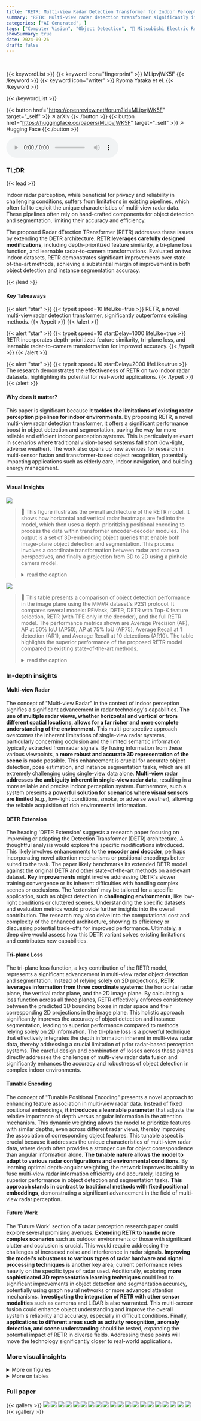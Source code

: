 ```yaml
---
title: "RETR: Multi-View Radar Detection Transformer for Indoor Perception"
summary: "RETR: Multi-view radar detection transformer significantly improves indoor object detection and segmentation."
categories: ["AI Generated", ]
tags: ["Computer Vision", "Object Detection", "🏢 Mitsubishi Electric Research Laboratories",]
showSummary: true
date: 2024-09-26
draft: false
---
```


<br>

{{< keywordList >}}
{{< keyword icon="fingerprint" >}} MLipvjWK5F {{< /keyword >}}
{{< keyword icon="writer" >}} Ryoma Yataka et el. {{< /keyword >}}
 
{{< /keywordList >}}

{{< button href="https://openreview.net/forum?id=MLipvjWK5F" target="_self" >}}
↗ arXiv
{{< /button >}}
{{< button href="https://huggingface.co/papers/MLipvjWK5F" target="_self" >}}
↗ Hugging Face
{{< /button >}}



<audio controls>
    <source src="https://ai-paper-reviewer.com/MLipvjWK5F/podcast.wav" type="audio/wav">
    Your browser does not support the audio element.
</audio>


### TL;DR


{{< lead >}}

Indoor radar perception, while beneficial for privacy and reliability in challenging conditions, suffers from limitations in existing pipelines, which often fail to exploit the unique characteristics of multi-view radar data.  These pipelines often rely on hand-crafted components for object detection and segmentation, limiting their accuracy and efficiency. 

The proposed Radar dEtection TRansformer (RETR) addresses these issues by extending the DETR architecture.  **RETR leverages carefully designed modifications**, including depth-prioritized feature similarity, a tri-plane loss function, and learnable radar-to-camera transformations.  Evaluated on two indoor datasets, RETR demonstrates significant improvements over state-of-the-art methods, achieving a substantial margin of improvement in both object detection and instance segmentation accuracy.

{{< /lead >}}


#### Key Takeaways

{{< alert "star" >}}
{{< typeit speed=10 lifeLike=true >}} RETR, a novel multi-view radar detection transformer, significantly outperforms existing methods. {{< /typeit >}}
{{< /alert >}}

{{< alert "star" >}}
{{< typeit speed=10 startDelay=1000 lifeLike=true >}} RETR incorporates depth-prioritized feature similarity, tri-plane loss, and learnable radar-to-camera transformation for improved accuracy. {{< /typeit >}}
{{< /alert >}}

{{< alert "star" >}}
{{< typeit speed=10 startDelay=2000 lifeLike=true >}} The research demonstrates the effectiveness of RETR on two indoor radar datasets, highlighting its potential for real-world applications. {{< /typeit >}}
{{< /alert >}}

#### Why does it matter?
This paper is significant because **it tackles the limitations of existing radar perception pipelines for indoor environments**. By proposing RETR, a novel multi-view radar detection transformer, it offers a significant performance boost in object detection and segmentation, paving the way for more reliable and efficient indoor perception systems. This is particularly relevant in scenarios where traditional vision-based systems fall short (low-light, adverse weather). The work also opens up new avenues for research in multi-sensor fusion and transformer-based object recognition, potentially impacting applications such as elderly care, indoor navigation, and building energy management.

------
#### Visual Insights



![](https://ai-paper-reviewer.com/MLipvjWK5F/figures_1_1.jpg)

> 🔼 This figure illustrates the overall architecture of the RETR model. It shows how horizontal and vertical radar heatmaps are fed into the model, which then uses a depth-prioritizing positional encoding to process the data within transformer encoder-decoder modules.  The output is a set of 3D-embedding object queries that enable both image-plane object detection and segmentation.  This process involves a coordinate transformation between radar and camera perspectives, and finally a projection from 3D to 2D using a pinhole camera model.
> <details>
> <summary>read the caption</summary>
> Figure 1: By taking horizontal-view and vertical-view radar heatmaps as inputs, RETR introduces a depth-prioritizing positional encoding (exploit the shared depth between the two radar views) into transformer self-attention and cross-attention modules and outputs a set of 3D-embedding object queries to support image-plane object detection and segmentation via a calibrated or learnable radar-to-camera coordinate transformation and 3D-to-2D pinhole camera projection.
> </details>





![](https://ai-paper-reviewer.com/MLipvjWK5F/tables_7_1.jpg)

> 🔼 This table presents a comparison of object detection performance in the image plane using the MMVR dataset's P2S1 protocol.  It compares several models: RFMask, DETR, DETR with Top-K feature selection, RETR (with TPE only in the decoder), and the full RETR model.  The performance metrics shown are Average Precision (AP), AP at 50% IoU (AP50), AP at 75% IoU (AP75), Average Recall at 1 detection (AR1), and Average Recall at 10 detections (AR10).  The table highlights the superior performance of the proposed RETR model compared to existing state-of-the-art methods.
> <details>
> <summary>read the caption</summary>
> Table 1: Main results of object detection in the image plane under 'P2S1' of MMVR. The top section shows results from conventional models, while the bottom section presents RETR results.
> </details>





### In-depth insights


#### Multi-view Radar
The concept of "Multi-view Radar" in the context of indoor perception signifies a significant advancement in radar technology's capabilities.  **The use of multiple radar views, whether horizontal and vertical or from different spatial locations, allows for a far richer and more complete understanding of the environment.**  This multi-perspective approach overcomes the inherent limitations of single-view radar systems, particularly concerning occlusion and the limited semantic information typically extracted from radar signals.  By fusing information from these various viewpoints, a **more robust and accurate 3D representation of the scene** is made possible. This enhancement is crucial for accurate object detection, pose estimation, and instance segmentation tasks, which are all extremely challenging using single-view data alone.  **Multi-view radar addresses the ambiguity inherent in single-view radar data**, resulting in a more reliable and precise indoor perception system.  Furthermore, such a system presents a **powerful solution for scenarios where visual sensors are limited** (e.g., low-light conditions, smoke, or adverse weather), allowing the reliable acquisition of rich environmental information.

#### DETR Extension
The heading 'DETR Extension' suggests a research paper focusing on improving or adapting the Detection Transformer (DETR) architecture.  A thoughtful analysis would explore the specific modifications introduced. This likely involves enhancements to the **encoder and decoder**, perhaps incorporating novel attention mechanisms or positional encodings better suited to the task. The paper likely benchmarks its extended DETR model against the original DETR and other state-of-the-art methods on a relevant dataset.  **Key improvements** might involve addressing DETR's slower training convergence or its inherent difficulties with handling complex scenes or occlusions.  The 'extension' may be tailored for a specific application, such as object detection in **challenging environments**, like low-light conditions or cluttered scenes.  Understanding the specific datasets and evaluation metrics would provide further insights into the overall contribution.  The research may also delve into the computational cost and complexity of the enhanced architecture, showing its efficiency or discussing potential trade-offs for improved performance.  Ultimately, a deep dive would assess how this DETR variant solves existing limitations and contributes new capabilities.

#### Tri-plane Loss
The tri-plane loss function, a key contribution of the RETR model, represents a significant advancement in multi-view radar object detection and segmentation.  Instead of relying solely on 2D projections, **RETR leverages information from three coordinate systems**: the horizontal radar plane, the vertical radar plane, and the 2D image plane.  By calculating a loss function across all three planes, RETR effectively enforces consistency between the predicted 3D bounding boxes in radar space and their corresponding 2D projections in the image plane. This holistic approach significantly improves the accuracy of object detection and instance segmentation, leading to superior performance compared to methods relying solely on 2D information. The tri-plane loss is a powerful technique that effectively integrates the depth information inherent in multi-view radar data, thereby addressing a crucial limitation of prior radar-based perception systems. The careful design and combination of losses across these planes directly addresses the challenges of multi-view radar data fusion and significantly enhances the accuracy and robustness of object detection in complex indoor environments.

#### Tunable Encoding
The concept of "Tunable Positional Encoding" presents a novel approach to enhancing feature association in multi-view radar data.  Instead of fixed positional embeddings, **it introduces a learnable parameter** that adjusts the relative importance of depth versus angular information in the attention mechanism.  This dynamic weighting allows the model to prioritize features with similar depths, even across different radar views, thereby improving the association of corresponding object features.  This tunable aspect is crucial because it addresses the unique characteristics of multi-view radar data, where depth often provides a stronger cue for object correspondence than angular information alone.  **The tunable nature allows the model to adapt to various radar configurations and environmental conditions.** By learning optimal depth-angular weighting, the network improves its ability to fuse multi-view radar information efficiently and accurately, leading to superior performance in object detection and segmentation tasks.  **This approach stands in contrast to traditional methods with fixed positional embeddings**, demonstrating a significant advancement in the field of multi-view radar perception.

#### Future Work
The 'Future Work' section of a radar perception research paper could explore several promising avenues.  **Extending RETR to handle more complex scenarios** such as outdoor environments or those with significant clutter and occlusion is crucial.  This would require addressing the challenges of increased noise and interference in radar signals.  **Improving the model's robustness to various types of radar hardware and signal processing techniques** is another key area; current performance relies heavily on the specific type of radar used.  Additionally, exploring **more sophisticated 3D representation learning techniques** could lead to significant improvements in object detection and segmentation accuracy, potentially using graph neural networks or more advanced attention mechanisms. **Investigating the integration of RETR with other sensor modalities** such as cameras and LiDAR is also warranted. This multi-sensor fusion could enhance object understanding and improve the overall system's reliability and accuracy, especially in difficult conditions. Finally, **applications to different areas such as activity recognition, anomaly detection, and scene understanding** should be tested, expanding the potential impact of RETR in diverse fields.  Addressing these points will move the technology significantly closer to real-world applications.


### More visual insights

<details>
<summary>More on figures
</summary>


![](https://ai-paper-reviewer.com/MLipvjWK5F/figures_2_1.jpg)

> 🔼 This figure illustrates the three main steps of the indoor radar perception pipeline. First, multi-view radar data is used to estimate 3D bounding boxes (BBoxes) in the radar coordinate system. Second, a transformation is applied to convert these 3D BBoxes from the radar coordinate system to the 3D camera coordinate system. Finally, these 3D BBoxes are projected onto the 2D image plane for object detection. The figure also highlights the difference between the proposed RETR method and the existing RFMask method in terms of how they handle the height of objects in the radar views.
> <details>
> <summary>read the caption</summary>
> Figure 2: Indoor radar perception pipeline: (a) multi-radar views are utilized to estimate 3D BBoxes in the radar coordinate system; (b) the 3D BBoxes are then transformed into the 3D camera coordinate system by a radar-to-camera transformation; and (c) the transformed 3D BBoxes are projected onto the image plane for final object detection. Blue line denotes a fixed-height regional proposal in RFMask, while Magenta line denotes an object query with learnble height in RETR.
> </details>



![](https://ai-paper-reviewer.com/MLipvjWK5F/figures_3_1.jpg)

> 🔼 The figure shows the architecture of the proposed Radar dEtection TRansformer (RETR) model.  The model consists of an encoder that processes multi-view radar data using top-K feature selection and a tunable positional embedding to improve feature association.  The decoder then associates object queries with these features to predict 3D bounding boxes in the radar coordinate system.  A transformation projects these 3D boxes to the image plane for object detection, while another head uses the queries to predict instance segmentation masks. The diagram illustrates the flow of data and the different modules within the RETR architecture.
> <details>
> <summary>read the caption</summary>
> Figure 3: The RETR architecture: 1) Encoder: Top-K features selection and tunable positional encoding to assist feature association across the two radar views; 2) Decoder: TPE is also used to assist the association between object queries and multi-view radar features; 3) 3D BBox Head: Object queries are enforced to estimate 3D objects in the radar coordinate and projected to 3 planes for supervision via a coordinate transformation; 4) Segmentation Head: The same queries are used to predict binary pixels within each predicted BBox in the image plane.
> </details>



![](https://ai-paper-reviewer.com/MLipvjWK5F/figures_5_1.jpg)

> 🔼 This figure illustrates different positional encoding schemes used in various transformer architectures. (a) shows the simple sum operation of DETR, (b) shows the concatenation in Conditional DETR, and (c) shows the tunable positional encoding (TPE) in RETR.  TPE allows for adjusting the balance between depth and angular dimensions in positional embeddings, which helps to prioritize similarity between keys and queries that share similar depth information.
> <details>
> <summary>read the caption</summary>
> Figure 4: Schemes of positional encoding: (a) the sum operation in the original DETR; (b) the concatenation in Conditional DETR; and (c) TPE in RETR that allows for adjustable dimensions between depth and angular embeddings and promotes higher similarity scores for keys and queries with similar depth embeddings than those far apart in depth.
> </details>



![](https://ai-paper-reviewer.com/MLipvjWK5F/figures_6_1.jpg)

> 🔼 This figure illustrates the three main stages of the indoor radar perception pipeline.  First, multiple radar views are used to estimate 3D bounding boxes (BBoxes) in the radar coordinate system. These 3D BBoxes are then transformed into the 3D camera coordinate system using a radar-to-camera transformation (calibrated or learned). Finally, these transformed 3D BBoxes are projected onto the 2D image plane for object detection, completing the perception pipeline. The figure also highlights the difference between the proposed RETR method (magenta line) and the existing RFMask method (blue line) in terms of how they handle height estimation in the bounding boxes.
> <details>
> <summary>read the caption</summary>
> Figure 2: Indoor radar perception pipeline: (a) multi-radar views are utilized to estimate 3D BBoxes in the radar coordinate system; (b) the 3D BBoxes are then transformed into the 3D camera coordinate system by a radar-to-camera transformation; and (c) the transformed 3D BBoxes are projected onto the image plane for final object detection. Blue line denotes a fixed-height regional proposal in RFMask, while Magenta line denotes an object query with learnble height in RETR.
> </details>



![](https://ai-paper-reviewer.com/MLipvjWK5F/figures_8_1.jpg)

> 🔼 This figure visualizes the cross-attention mechanism in RETR, illustrating how predicted bounding boxes (BBoxes) are associated with features from both horizontal and vertical radar views.  The image shows the cross-attention map generated during the decoder's last layer. Each color corresponds to a unique subject, helping to understand how the model associates radar features with the respective object across different views (horizontal, vertical). The visualization is particularly effective in highlighting the depth-based feature association within the two radar planes and their projection onto the image plane.
> <details>
> <summary>read the caption</summary>
> Figure 6: Visualization of cross-attention map between predicted BBoxes and multi-view radar features. BBoxes with the same color correspond to the same subject.
> </details>



![](https://ai-paper-reviewer.com/MLipvjWK5F/figures_14_1.jpg)

> 🔼 This figure illustrates the architecture of the proposed Radar dEtection TRansformer (RETR) model for multi-view radar perception. It highlights the four main components: the encoder, which processes the horizontal and vertical radar views using top-K feature selection and tunable positional encoding (TPE) for efficient feature association; the decoder, which associates object queries with multi-view radar features via cross-attention; the 3D bounding box (BBox) head, which estimates 3D object BBoxes in the radar coordinate system and projects them onto 3 planes for supervision; and the segmentation head, which predicts binary masks (segmentation) for objects detected in the image plane using the same object queries from the decoder.  The learnable and non-learnable components of the model are clearly indicated.
> <details>
> <summary>read the caption</summary>
> Figure 3: The RETR architecture: 1) Encoder: Top-K features selection and tunable positional encoding to assist feature association across the two radar views; 2) Decoder: TPE is also used to assist the association between object queries and multi-view radar features; 3) 3D BBox Head: Object queries are enforced to estimate 3D objects in the radar coordinate and projected to 3 planes for supervision via a coordinate transformation; 4) Segmentation Head: The same queries are used to predict binary pixels within each predicted BBox in the image plane.
> </details>



![](https://ai-paper-reviewer.com/MLipvjWK5F/figures_15_1.jpg)

> 🔼 This figure shows the architecture of the segmentation head in the RETR model.  The segmentation head takes decoder embeddings as input and uses cross-attention with FPN-style CNN features to generate low-resolution attention heatmaps for each object.  An FPN and light U-Net architecture further refines these masks to a higher resolution.  A transformation and projection module converts bounding box predictions from the radar coordinate system to the image plane.  The learnable and fixed parameter modules represent the learnable and fixed parts of the transformation respectively.
> <details>
> <summary>read the caption</summary>
> Figure 8: Illustration of segmentation head.
> </details>



![](https://ai-paper-reviewer.com/MLipvjWK5F/figures_16_1.jpg)

> 🔼 This figure visualizes the segmentation results of RETR and compares them to the ground truth (GT). It shows RGB images, ground truth segmentation masks, and RETR's segmentation results for various scenes.  The results demonstrate the model's ability to accurately segment people in different indoor settings, capturing their shapes and positions effectively, but also highlighting some instances where the model struggles with accurate segmentation.
> <details>
> <summary>read the caption</summary>
> Figure 9: Visualization of segmentation results.
> </details>



![](https://ai-paper-reviewer.com/MLipvjWK5F/figures_17_1.jpg)

> 🔼 This figure illustrates the overall architecture of the Radar dEtection TRansformer (RETR) model.  It shows how horizontal and vertical radar heatmaps are processed.  The depth-prioritizing positional encoding is highlighted, showing how it leverages shared depth information between the two views to improve feature association within the transformer modules. The process culminates in the generation of 3D object queries that are then used for image-plane object detection and segmentation.  A crucial step involves transforming radar coordinates to camera coordinates, followed by 3D-to-2D projection to obtain final results in the image plane.
> <details>
> <summary>read the caption</summary>
> Figure 1: By taking horizontal-view and vertical-view radar heatmaps as inputs, RETR introduces a depth-prioritizing positional encoding (exploit the shared depth between the two radar views) into transformer self-attention and cross-attention modules and outputs a set of 3D-embedding object queries to support image-plane object detection and segmentation via a calibrated or learnable radar-to-camera coordinate transformation and 3D-to-2D pinhole camera projection.
> </details>



![](https://ai-paper-reviewer.com/MLipvjWK5F/figures_17_2.jpg)

> 🔼 The figure illustrates the architecture of the proposed Radar dEtection TRansformer (RETR) for multi-view radar perception.  It shows how horizontal and vertical radar heatmaps are processed using depth-prioritized positional encoding within transformer modules. The output is a set of 3D object queries that enable image-plane object detection and segmentation through a radar-to-camera transformation and 3D-to-2D projection.
> <details>
> <summary>read the caption</summary>
> Figure 1: By taking horizontal-view and vertical-view radar heatmaps as inputs, RETR introduces a depth-prioritizing positional encoding (exploit the shared depth between the two radar views) into transformer self-attention and cross-attention modules and outputs a set of 3D-embedding object queries to support image-plane object detection and segmentation via a calibrated or learnable radar-to-camera coordinate transformation and 3D-to-2D pinhole camera projection.
> </details>



![](https://ai-paper-reviewer.com/MLipvjWK5F/figures_18_1.jpg)

> 🔼 This figure presents a visual comparison of the object detection and instance segmentation results obtained using RETR and RFMask on the MMVR dataset. Each row showcases results for a specific segment from the P2S1 test set, allowing for a direct comparison of the performance of the two methods in detecting and segmenting people within indoor scenes. The comparison highlights the strengths of RETR in accurately identifying and segmenting individuals, even in complex scenes with multiple people. 
> <details>
> <summary>read the caption</summary>
> Figure 14: Visualization and comparison between RETR and RFMask. Each row indicates the segment name used from the “P2S1” test dataset.
> </details>



![](https://ai-paper-reviewer.com/MLipvjWK5F/figures_21_1.jpg)

> 🔼 This figure illustrates the overall architecture of the proposed RETR model.  It shows how horizontal and vertical radar heatmaps are processed.  The model uses a depth-prioritized positional encoding to leverage the shared depth information between the two views, improving feature association.  The transformer encoder and decoder modules process these features to produce 3D object queries that are then used to perform both object detection and segmentation in the image plane. This involves a coordinate transformation between the radar and camera coordinate systems, followed by a 3D-to-2D projection.
> <details>
> <summary>read the caption</summary>
> Figure 1: By taking horizontal-view and vertical-view radar heatmaps as inputs, RETR introduces a depth-prioritizing positional encoding (exploit the shared depth between the two radar views) into transformer self-attention and cross-attention modules and outputs a set of 3D-embedding object queries to support image-plane object detection and segmentation via a calibrated or learnable radar-to-camera coordinate transformation and 3D-to-2D pinhole camera projection.
> </details>



![](https://ai-paper-reviewer.com/MLipvjWK5F/figures_22_1.jpg)

> 🔼 This figure provides a visual comparison of the object detection and instance segmentation results produced by RETR and RFMask on the MMVR dataset. Each row displays the results for a specific segment from the P2S1 test set, showing the RGB image, the ground truth (GT) bounding boxes and masks, and the predictions of RETR and RFMask.  The comparison allows for a direct visual assessment of the performance differences between the two methods.
> <details>
> <summary>read the caption</summary>
> Figure 14: Visualization and comparison between RETR and RFMask. Each row indicates the segment name used from the “P2S1” test dataset.
> </details>



![](https://ai-paper-reviewer.com/MLipvjWK5F/figures_23_1.jpg)

> 🔼 This figure shows a comparison of the object detection and instance segmentation results of RETR and RFMask on the MMVR dataset.  Each row presents results for a specific data segment from the test set, illustrating the performance of each method in identifying and segmenting objects within indoor scenes. The green bounding boxes indicate ground truth annotations.  The results highlight RETR's superior ability to accurately detect and segment multiple objects, especially in challenging scenarios with multiple subjects or occlusions, where RFMask struggles.
> <details>
> <summary>read the caption</summary>
> Figure 14: Visualization and comparison between RETR and RFMask. Each row indicates the segment name used from the “P2S1” test dataset.
> </details>



</details>




<details>
<summary>More on tables
</summary>


![](https://ai-paper-reviewer.com/MLipvjWK5F/tables_7_2.jpg)
> 🔼 This table presents the main results of object detection in the image plane using the HIBER dataset's 'WALK' subset.  It compares the performance of different models (RFMask, DETR, DETR with Top-K feature selection, RETR with TPE only in the decoder, and the full RETR model) across various metrics including average precision (AP), AP at 50% IoU (AP50), AP at 75% IoU (AP75), average recall with 1 detection (AR1), and average recall with 10 detections (AR10).  The input features used by each model (horizontal radar view only (H), both horizontal and vertical radar views (H, V), and the combination of radar and image views (H+I, H+V+I)) and the specific loss function employed are also indicated.  The table's format is consistent with Table 1.
> <details>
> <summary>read the caption</summary>
> Table 2: Main results of object detection in the image plane under “WALK” of HIBER. The notation follows the same format as Table 1.
> </details>

![](https://ai-paper-reviewer.com/MLipvjWK5F/tables_8_1.jpg)
> 🔼 This table presents the ablation study results performed on the MMVR dataset using the P2S1 protocol. It shows the impact of different factors on the model's performance, including the tunable dimension ratio (α) in the tunable positional encoding (TPE), the inclusion of the learnable transformation (LT), and the type of loss function used (bi-plane or tri-plane).  The results are reported in terms of Average Precision (AP) and Average Recall (AR1). The highlighted cells indicate the best performing model configurations.
> <details>
> <summary>read the caption</summary>
> Table 3: Ablation studies under 'P2S1' on MMVR.
> </details>

![](https://ai-paper-reviewer.com/MLipvjWK5F/tables_16_1.jpg)
> 🔼 This table presents the results of instance segmentation on the MMVR dataset's P2S1 protocol. It compares the performance of RFMask, DETR, DETR (Top-K), RETR (TPE@Dec.), and RETR, showing the IoU (Intersection over Union) achieved by each model.  The table highlights the superior performance of RETR, demonstrating the effectiveness of its proposed modifications for instance segmentation.
> <details>
> <summary>read the caption</summary>
> Table 4: Segmentation results under 'P2S1' on MMVR.
> </details>

![](https://ai-paper-reviewer.com/MLipvjWK5F/tables_19_1.jpg)
> 🔼 This table presents a comparison of object detection performance in the image plane using the MMVR dataset's 'P2S1' protocol.  It contrasts the performance of several state-of-the-art models (RFMask and DETR variants) with the proposed RETR model.  Key metrics include Average Precision (AP) at different Intersection over Union (IoU) thresholds,  AP50, AP75, Average Recall (AR) at 1 and 10 detections, and the type of loss function used.  The table highlights RETR's superior performance across all metrics.
> <details>
> <summary>read the caption</summary>
> Table 1: Main results of object detection in the image plane under 'P2S1' of MMVR. The top section shows results from conventional models, while the bottom section presents RETR results.
> </details>

![](https://ai-paper-reviewer.com/MLipvjWK5F/tables_20_1.jpg)
> 🔼 This table presents the results of object detection experiments conducted on the HIBER dataset using the “MULTI” data split.  The table compares the performance of different models (DETR, DETR with Top-K feature selection, RETR with TPE only at the decoder, and the full RETR model) across various metrics: AP, AP50, AP75, AR1, and AR10.  The models are evaluated using two different dimensionality settings: 2D and 3D.  The 'Input' column indicates whether the model uses horizontal (H), vertical (V), or both (H, V) radar views.  The 'BBox Loss' column specifies the loss function used for bounding box regression.
> <details>
> <summary>read the caption</summary>
> Table 6: Results under “MULTI” on HIBER dataset.
> </details>

![](https://ai-paper-reviewer.com/MLipvjWK5F/tables_20_2.jpg)
> 🔼 This table presents the main results of object detection in the image plane under the 'P2S2' protocol of the MMVR dataset.  It compares the performance of different models (RFMask, DETR (Top-K), and RETR) with varying dimensionality (2D vs. 3D) and input sources (horizontal and vertical radar views).  The metrics used are Average Precision (AP), AP at IoU thresholds of 0.5 and 0.75 (AP50, AP75), and Average Recall at 1 and 10 detections (AR1, AR10).  This allows for a comprehensive comparison of the different model's ability to detect objects in complex indoor environments.
> <details>
> <summary>read the caption</summary>
> Table 7: Results under “P2S2” on MMVR dataset.
> </details>

![](https://ai-paper-reviewer.com/MLipvjWK5F/tables_20_3.jpg)
> 🔼 This table compares the object detection performance of RETR models with and without the learnable transformation. The results show that using a learnable transformation leads to improved performance across all metrics, including AP, AP50, AP75, AR1, and AR10, indicating its effectiveness in radar-to-camera coordinate transformation.
> <details>
> <summary>read the caption</summary>
> Table 8: Impact of Learnable Transformation (LT) with additional precision and recall metrics.
> </details>

![](https://ai-paper-reviewer.com/MLipvjWK5F/tables_21_1.jpg)
> 🔼 This table presents a comparison of the object detection performance using two different BBox loss functions: one using only horizontal and image plane data (H+I) and another using horizontal, vertical, and image plane data (H+V+I). The results show that incorporating vertical radar data significantly improves the performance across all metrics (AP, AP50, AP75, AR1, AR10, and IoU).  The improvement highlights the benefit of leveraging multi-view radar data in object detection.
> <details>
> <summary>read the caption</summary>
> Table 9: Full table: Tri-plane loss can improve the performance.
> </details>

![](https://ai-paper-reviewer.com/MLipvjWK5F/tables_21_2.jpg)
> 🔼 This table shows the effect of varying the number of selected features (K) in the Top-K feature selection method on object detection performance.  It presents the average precision (AP), along with AP at 50% and 75% IoU thresholds (AP50, AP75), and average recall (AR) at 1 and 10 detections (AR1, AR10). The results demonstrate how increasing K initially improves the performance, then plateaus, indicating a point of diminishing returns with further increases beyond a certain threshold.
> <details>
> <summary>read the caption</summary>
> Table 10: Impact of the value of K on object detection
> </details>

![](https://ai-paper-reviewer.com/MLipvjWK5F/tables_21_3.jpg)
> 🔼 This table presents the main results of object detection experiments conducted on the MMVR dataset, specifically using the 'P2S1' protocol.  It compares the performance of the proposed RETR model against several conventional object detection models.  The table shows Average Precision (AP) and Average Recall (AR) at different IoU thresholds (AP50, AP75), along with overall AP and AR10. The results are broken down by input (horizontal only, horizontal and vertical) and loss function used in each model.
> <details>
> <summary>read the caption</summary>
> Table 1: Main results of object detection in the image plane under 'P2S1' of MMVR. The top section shows results from conventional models, while the bottom section presents RETR results.
> </details>

![](https://ai-paper-reviewer.com/MLipvjWK5F/tables_21_4.jpg)
> 🔼 This table presents a quantitative comparison of the inference time and frames per second (FPS) between RFMask and RETR.  It shows the time taken in milliseconds (ms) for processing each frame and the corresponding FPS. The results provide insight into the computational efficiency of each model and their suitability for real-time applications.
> <details>
> <summary>read the caption</summary>
> Table 12: Inference time and frame rate (FPS) of RFMask and RETR.
> </details>

</details>




### Full paper

{{< gallery >}}
<img src="https://ai-paper-reviewer.com/MLipvjWK5F/1.png" class="grid-w50 md:grid-w33 xl:grid-w25" />
<img src="https://ai-paper-reviewer.com/MLipvjWK5F/2.png" class="grid-w50 md:grid-w33 xl:grid-w25" />
<img src="https://ai-paper-reviewer.com/MLipvjWK5F/3.png" class="grid-w50 md:grid-w33 xl:grid-w25" />
<img src="https://ai-paper-reviewer.com/MLipvjWK5F/4.png" class="grid-w50 md:grid-w33 xl:grid-w25" />
<img src="https://ai-paper-reviewer.com/MLipvjWK5F/5.png" class="grid-w50 md:grid-w33 xl:grid-w25" />
<img src="https://ai-paper-reviewer.com/MLipvjWK5F/6.png" class="grid-w50 md:grid-w33 xl:grid-w25" />
<img src="https://ai-paper-reviewer.com/MLipvjWK5F/7.png" class="grid-w50 md:grid-w33 xl:grid-w25" />
<img src="https://ai-paper-reviewer.com/MLipvjWK5F/8.png" class="grid-w50 md:grid-w33 xl:grid-w25" />
<img src="https://ai-paper-reviewer.com/MLipvjWK5F/9.png" class="grid-w50 md:grid-w33 xl:grid-w25" />
<img src="https://ai-paper-reviewer.com/MLipvjWK5F/10.png" class="grid-w50 md:grid-w33 xl:grid-w25" />
<img src="https://ai-paper-reviewer.com/MLipvjWK5F/11.png" class="grid-w50 md:grid-w33 xl:grid-w25" />
<img src="https://ai-paper-reviewer.com/MLipvjWK5F/12.png" class="grid-w50 md:grid-w33 xl:grid-w25" />
<img src="https://ai-paper-reviewer.com/MLipvjWK5F/13.png" class="grid-w50 md:grid-w33 xl:grid-w25" />
<img src="https://ai-paper-reviewer.com/MLipvjWK5F/14.png" class="grid-w50 md:grid-w33 xl:grid-w25" />
<img src="https://ai-paper-reviewer.com/MLipvjWK5F/15.png" class="grid-w50 md:grid-w33 xl:grid-w25" />
<img src="https://ai-paper-reviewer.com/MLipvjWK5F/16.png" class="grid-w50 md:grid-w33 xl:grid-w25" />
<img src="https://ai-paper-reviewer.com/MLipvjWK5F/17.png" class="grid-w50 md:grid-w33 xl:grid-w25" />
<img src="https://ai-paper-reviewer.com/MLipvjWK5F/18.png" class="grid-w50 md:grid-w33 xl:grid-w25" />
<img src="https://ai-paper-reviewer.com/MLipvjWK5F/19.png" class="grid-w50 md:grid-w33 xl:grid-w25" />
<img src="https://ai-paper-reviewer.com/MLipvjWK5F/20.png" class="grid-w50 md:grid-w33 xl:grid-w25" />
{{< /gallery >}}